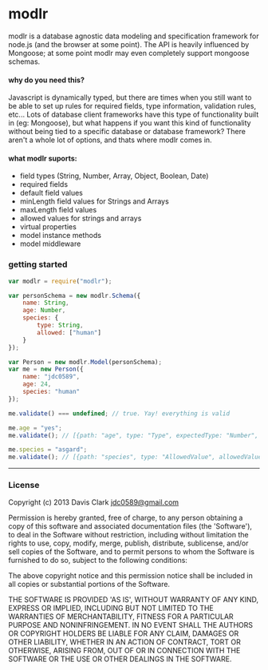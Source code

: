 modlr
=====
modlr is a database agnostic data modeling and specification framework for node.js (and the browser at some point). The API is heavily influenced by Mongoose; at some point modlr may even completely support mongoose schemas.

#### why do you need this?
Javascript is dynamically typed, but there are times when you still want to be able to set up rules for required fields, type information, validation rules, etc... Lots of database client frameworks have this type of functionality built in (eg: Mongoose), but what happens if you want this kind of functionality without being tied to a specific database or database framework? There aren't a whole lot of options, and thats where modlr comes in. 

#### what modlr suports:
- field types (String, Number, Array, Object, Boolean, Date)
- required fields
- default field values
- minLength field values for Strings and Arrays
- maxLength field values
- allowed values for strings and arrays
- virtual properties
- model instance methods
- model middleware



### getting started
```javascript
var modlr = require("modlr");

var personSchema = new modlr.Schema({
	name: String,
	age: Number,	
	species: {
		type: String,
		allowed: ["human"]
	}
});

var Person = new modlr.Model(personSchema);
var me = new Person({
	name: "jdc0589",
	age: 24,	
	species: "human"
});

me.validate() === undefined; // true. Yay! everything is valid

me.age = "yes";
me.validate(); // [{path: "age", type: "Type", expectedType: "Number", actualType: "String"}]

me.species = "asgard";
me.validate(); // [{path: "species", type: "AllowedValue", allowedValues: ["human"]}]
```

___

### License

Copyright (c) 2013 Davis Clark <jdc0589@gmail.com>

Permission is hereby granted, free of charge, to any person obtaining a copy of this software and associated documentation files (the 'Software'), to deal in the Software without restriction, including without limitation the rights to use, copy, modify, merge, publish, distribute, sublicense, and/or sell copies of the Software, and to permit persons to whom the Software is furnished to do so, subject to the following conditions:

The above copyright notice and this permission notice shall be included in all copies or substantial portions of the Software.

THE SOFTWARE IS PROVIDED 'AS IS', WITHOUT WARRANTY OF ANY KIND, EXPRESS OR IMPLIED, INCLUDING BUT NOT LIMITED TO THE WARRANTIES OF MERCHANTABILITY, FITNESS FOR A PARTICULAR PURPOSE AND NONINFRINGEMENT. IN NO EVENT SHALL THE AUTHORS OR COPYRIGHT HOLDERS BE LIABLE FOR ANY CLAIM, DAMAGES OR OTHER LIABILITY, WHETHER IN AN ACTION OF CONTRACT, TORT OR OTHERWISE, ARISING FROM, OUT OF OR IN CONNECTION WITH THE SOFTWARE OR THE USE OR OTHER DEALINGS IN THE SOFTWARE.
